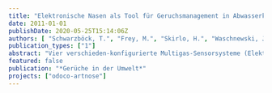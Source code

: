 ```yaml
---
title: "Elektronische Nasen als Tool für Geruchsmanagement in Abwasserkanalisationen – Test und Bewertung von vier Multigas-Sensorsystemen"
date: 2011-01-01
publishDate: 2020-05-25T15:14:06Z
authors: [ "Schwarzböck, T.", "Frey, M.", "Skirlo, H.", "Waschnewski, J.", "rouault" ]
publication_types: ["1"]
abstract: "Vier verschieden-konfigurierte Multigas-Sensorsysteme (Elektronische Nasen) sind Gegenstand von Versuchen an einer Kanalforschungsanlage der Berliner Wasserbetriebe. Die Systeme werden 6 Monate verschiedenen realitätsnahen Prozessbedingungen ausgesetzt, um im Anschluss eine Aussage zur Einsetzbarkeit der Systeme auf derzeitigem Stand der Technik im Geruchsmanagement von Abwasserkanalisationen machen zu können. Momentan ist kein Standard zum Test und zur Bewertung von solchen technischen Messsystemen unter Praxisbedingungen verfügbar. Daher wurde eine Methode entwickelt, die eine anwendungs- und innovationsorientierte Bewertung zulässt. Bewertungskriterien werden aufgestellt, orientiert an Verfahrenskenngrößen laut DIN EN ISO 9169 [3]. Die Kriterien werden an das Messkonzept der Elektronischen Nasen, sowie an die Versuchsbedingungen angepasst und erweitert. Das Versuchsprogramm ist so konzipiert, dass verschiedene Zielanwendungsfälle (wie z. B. die Planung einer Dosierstrategie mit geruchsreduzierenden Additiven) abgedeckt sind. Das Vorhaben wird zusammen mit den Berliner Wasserbetrieben und Veolia Wasser sowie in Kooperation mit evado-engineering durchgeführt."
featured: false
publication: "*Gerüche in der Umwelt*"
projects: ["odoco-artnose"]
---
```



